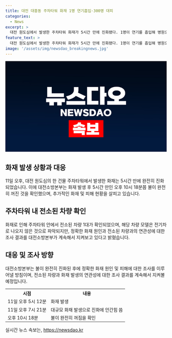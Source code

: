 ```yaml
---
title: 대전 대흥동 주차타워 화재 1명 연기흡입·300명 대피
categories:
  - News
excerpt: >
  대전 원도심에서 발생한 주차타워 화재가 5시간 만에 진화됐다. 1명이 연기를 흡입해 병원으로 이송되었고, 주변 건물 근무자 300명이 대피했다. 전소된 차량 1대가 확인되었고, 해당 차종은 전기차가 아닌 것으로 파악됐다. 소방당국은 화재 원인과 전소된 차량의 연관성을 조사 중이며, 정확한 조사 결과를 기다려야 한다고 밝혀졌다. 화재 원인과 피해에 대한 추가 조사가 이뤄질 예정이다. (문사: 출처 - CBS노컷뉴스)
feature_text: >
  대전 원도심에서 발생한 주차타워 화재가 5시간 만에 진화됐다. 1명이 연기를 흡입해 병원으로 이송되었고, 주변 건물 근무자 300명이 대피했다. 전소된 차량 1대가 확인되었고, 해당 차종은 전기차가 아닌 것으로 파악됐다. 소방당국은 화재 원인과 전소된 차량의 연관성을 조사 중이며, 정확한 조사 결과를 기다려야 한다고 밝혀졌다. 화재 원인과 피해에 대한 추가 조사가 이뤄질 예정이다. (문사: 출처 - CBS노컷뉴스)
image: '/assets/img/newsdao_breakingnews.jpg'
---
```


<p><img src="/assets/img/newsdao_breakingnews.jpg" alt="cryptoinkorea 속보" /></p>

<h2 data-ke-size="size26">화재 발생 상황과 대응</h2>

<p data-ke-size="size16">11일 오후, 대전 원도심의 한 건물 주차타워에서 발생한 화재는 5시간 만에 완전히 진화되었습니다. 이에 대전소방본부는 화재 발생 후 5시간 만인 오후 10시 18분쯤 불이 완전히 꺼진 것을 확인했으며, 추가적인 화재 및 피해 현황을 살피고 있습니다.</p>

<h2 data-ke-size="size26">주차타워 내 전소된 차량 확인</h2>

<p data-ke-size="size16">화재로 인해 주차타워 안에서 전소된 차량 1대가 확인되었으며, 해당 차량 모델은 전기차로 나오지 않은 것으로 파악되지만, 정확한 화재 원인과 전소된 차량과의 연관성에 대한 조사 결과를 대전소방본부가 계속해서 지켜보고 있다고 밝혔습니다.</p>

<h2 data-ke-size="size26">대응 및 조사 방향</h2>

<p data-ke-size="size16">대전소방본부는 불이 완전히 진화된 후에 정확한 화재 원인 및 피해에 대한 조사를 이루어낼 방침이며, 전소된 차량과 화재 발생의 연관성에 대한 조사 결과를 계속해서 지켜볼 예정입니다.</p>

<table>
  <tr>
    <th>시점</th>
    <th>내용</th>
  </tr>
  <tr>
    <td>11일 오후 5시 12분</td>
    <td>화재 발생</td>
  </tr>
  <tr>
    <td>11일 오후 7시 21분</td>
    <td>대규모 화재 발생으로 진화에 안간힘 씀</td>
  </tr>
  <tr>
    <td>오후 10시 18분</td>
    <td>불이 완전히 꺼짐을 확인</td>
  </tr>
</table>
실시간 뉴스 속보는, <a href="https://newsdao.kr" rel="dofollow">https://newsdao.kr</a>


